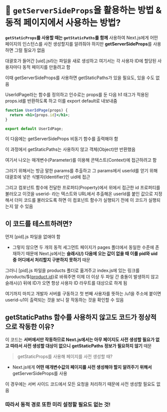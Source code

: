 # 📌 `getServerSideProps`을 활용하는 방법 & 동적 페이지에서 사용하는 방법?

**`getStaticProps`를 사용할 때는 `getStaticPaths`를 함께** 사용하여 Next.js에게 어떤 페이지의 인스턴스를 사전 생성할지를 알려줘야 하지만 **getServerSideProps**를 사용하면 그럴 필요가 없음

대괄호가 들어간 [uid].js라는 파일을 새로 생성하고 여기서는 각 사용자 ID에 할당된 사용자마다 동적 페이지를 만들려고 함

이때 getServerSideProps를 사용하면 getStaticPaths가 있을 필요도, 있을 수도 없음

UserIdPage라는 함수를 정의하고 인수로는 props를 둔 다음 h1 태그가 적용된 props.id를 반환하도록 하고 이를 export default로 내보내줌

```jsx
function UserIdPage(props) {
  return <h1>{props.id}</h1>;
}

export default UserIdPage;
```

이 다음에는 getServerSideProps 비동기 함수를 출력해야 함

이 과정에서 getStaticPaths는 사용하지 않고 객체(Object)만 반환했음

여기서 나오는 매개변수(Parameter)를 이용해 콘텍스트(Context)에 접근하려고 함

그러기 위해서는 방금 말한 params를 추출하고 그 params에서 userId를 얻기 위해 대괄호에 넣은 식별자(Identifier)인 uid에 접근

그리고 컴포넌트 함수에 전달한 프로퍼티(Property)에서 위에서 접근한 id 프로퍼티를 불러오고 이것을 userid- 라는 텍스트와 URL에서 추출해온 userId를 붙인 값으로 지정해서 더미 코드를 불러오도록 하면 이 컴포넌트 함수가 실행되기 전에 이 코드가 실행되는지 알 수 있음

## 이 코드를 테스트하려면?

먼저 [pid].js 파일을 없애야 함

- 그렇지 않으면 두 개의 동적 세그먼트 페이지가 pages 폴더에서 동일한 수준에 존재하기 때문에 Next.js에서는 **슬래시(/) 다음에 오는 값이 없을 때 이를 pid와 uid 중 어디에서 처리할지 구분하지 못하기** 때문

그러니 [pid].js 파일을 products 폴더로 옮겨주고 index.js에 있는 링크를 /products/${[product.id](http://product.id/)}로 바꿔주면 이제 더 이상 두 파일 간 충돌이 발생하지 않고 슬래시(/) 뒤에 ID가 오면 항상 사용자 ID 라우트를 대상으로 하게 됨

여기까지 마치고 개발자 서버를 구동하고 첫 번째 사용자를 뜻하는 /u1을 주소에 붙이면 userid-u1이 출력되는 것을 보니 잘 작동하는 것을 확인할 수 있음

## getStaticPaths 함수를 사용하지 않고도 코드가 정상적으로 작동한 이유?

이 코드는 **서버에서만 작동하므로 Next.js에서는 아무 페이지도 사전 생성할 필요가 없고 따라서 사전 생성할 대상이 없으니** **getStaticPaths 정보가 필요하지 않기** 때문

> getStaticProps를 사용해 페이지를 사전 생성할 때?

- Next.js에게 **어떤 매개변수값의 페이지를 사전 생성해야 할지 알려주기 위해서** getServerSideProps를 사용

이 경우에는 서버 사이드 코드에서 모든 요청을 처리하기 때문에 사전 생성할 필요도 없음

### 따라서 동적 경로 또한 미리 설정할 필요도 없는 것!
